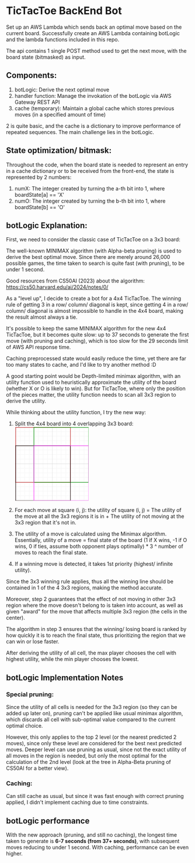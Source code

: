 # TicTacToe BackEnd Bot

Set up an AWS Lambda which sends back an optimal move based on the current board.
Successfully create an AWS Lambda containing botLogic and the lambda functions 
included in this repo.

The api contains 1 single POST method used to get the next move, with the board state (bitmasked) as input.

## Components:
1. botLogic: Derive the next optimal move
2. handler function: Manage the invokation of the botLogic via AWS Gateway REST API
3. cache (temporary): Maintain a global cache which stores previous moves (in a specified amount of time)

2 is quite basic, and the cache is a dictionary to improve performance of repeated sequences.
The main challenge lies in the botLogic.

## State optimization/ bitmask:
Throughout the code, when the board state is needed to represent an entry in a cache
dictionary or to be received from the front-end, the state is represented by 2 numbers:
1. numX: The integer created by turning the a-th bit into 1, where boardState[a] == 'X'
2. numO: The integer created by turning the b-th bit into 1, where boardState[b] == 'O'

## botLogic Explanation:

First, we need to consider the classic case of TicTacToe on a 3x3 board:

The well-known MINIMAX algorithm (with Alpha-beta pruning) is used to derive
the best optimal move. Since there are merely around 26,000 possible games, 
the time taken to search is quite fast (with pruning), to be under 1 second.

Good resources from CS50AI (2023) about the algorithm: https://cs50.harvard.edu/ai/2024/notes/0/ 

As a "level up", I decide to create a bot for a 4x4 TicTacToe. The winning rule 
of getting 3 in a row/ column/ diagonal is kept, since getting 4 in a row/ column/ diagonal
is almost impossible to handle in the 4x4 board, making the result almost always a tie.

It's possible to keep the same MINIMAX algorithm for the new 4x4 TicTacToe, but 
it becomes quite slow: up to 37 seconds to generate the first move (with pruning and caching), which is 
too slow for the 29 seconds limit of AWS API response time.

Caching preprocessed state would easily reduce the time, yet there are far too many states
to cache, and I'd like to try another method :D

A good starting point would be Depth-limited minimax algorithm, with an utility function 
used to heuristically approximate the utility of the board (whether X or O is likely to win). 
But for TicTacToe, where only the position of the pieces matter, the utility function needs to scan all 3x3 
region to derive the utility. 

While thinking about the utility function, I try the new way:
1. Split the 4x4 board into 4 overlapping 3x3 board:
![Alt text](boardOverlap.png)

2. For each move at square (i, j): the utility of square (i, j) = The utility of the move at all the 3x3 regions it is in + The utility of not moving at the 3x3 region that it's not in.

3. The utility of a move is calculated using the Minimax algorithm. Essentially, utility of a move = final state of the board (1 if X wins, -1 if O wins, 0 if ties, assume both opponent plays optimally) * 3 ^ number of moves to reach the final state.

4. If a winning move is detected, it takes 1st priority (highest/ infinite utility).


Since the 3x3 winning rule applies, thus all the winning line should be contained in 1 of the 4 3x3 regions, making the method accurate. 

Moreover, step 2 guarantees that the effect of not moving in other 3x3 region where the move doesn't belong to is taken into account, as well as given "award" for the move that affects multiple 3x3 region (the cells in the center).

The algorithm in step 3 ensures that the winning/ losing board is ranked by how quickly it is to reach the final state, thus prioritizing the region that we can win or lose faster.

After deriving the utility of all cell, the max player chooses the cell with highest utility, while the min player chooses the lowest.

## botLogic Implementation Notes

### Special pruning: 

Since the utility of all cells is needed for the 3x3 region (so they can be added up later on), pruning can't be applied like usual minimax algorithm, which discards all cell with sub-optimal value compared to the current optimal choice.

However, this only applies to the top 2 level (or the nearest predicted 2 moves), since only these level are considered for the best next predicted moves. Deeper level can use pruning as usual, since not the exact utility of all moves in the region is needed, but only the most optimal for the calculation of the 2nd level (look at the tree in Alpha-Beta pruning of CS50AI for a better view).

### Caching:

Can still cache as usual, but since it was fast enough with correct pruning applied, I didn't implement caching due to time constraints.

## botLogic performance

With the new approach (pruning, and still no caching), the longest time taken to generate is **6-7 seconds (from 37+ seconds)**, with subsequent moves reducing to under 1 second. With caching, performance can be even higher.
